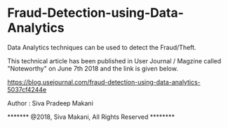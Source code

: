 # Fraud-Detection-using-Data-Analytics
Data Analytics techniques can be used to detect the Fraud/Theft.

This technical article has been published in User Journal / Magzine called "Noteworthy" on June 7th 2018 and the link is given below.

https://blog.usejournal.com/fraud-detection-using-data-analytics-5037cf4244e

Author : Siva Pradeep Makani

******* @2018, Siva Makani, All Rights Reserved ********
